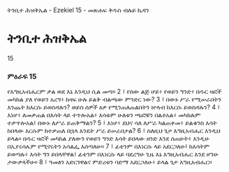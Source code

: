 ﻿
 ትንቢተ ሕዝቅኤል - Ezekiel 15 - መጽሐፍ ቅዱስ ብሉይ ኪዳን
# ትንቢተ ሕዝቅኤል
15
### ምዕራፍ 15
የእግዚአብሔርም ቃል ወደ እኔ እንዲህ ሲል መጣ።
2 ፤ የሰው ልጅ ሆይ፥ የወይን ግንድ፥ በዱር ዛፎች መካከል ያለ የወይን አረግ፥ ከዛፍ ሁሉ ይልቅ ብልጫው ምንድር ነው?
3 ፤ በውኑ ሥራ የሚሠራበትን እንጨት ከእርሱ ይወስዳሉን? ወይስ ሰዎች ዕቃ የሚንጠለጠልበትን ኵላብ ከእርሱ ይወስዳሉን?
4 ፤ እነሆ፥ ለመቃጠል በእሳት ላይ ተጥሎአል፥ እሳቱም ሁለቱን ጫፎቹን በልቶአል፥ መካከሉም ተቃጥሎአል፤ በውኑ ለሥራ ይጠቅማልን?
5 ፤ እነሆ፥ ደህና ሳለ ለሥራ ካልጠቀመ፥ ይልቁንስ እሳት ከበላው እርሱም ከተቃጠለ በኋላ እንዴት ሥራ ይሠራበታል?
6 ፤ ስለዚህ ጌታ እግዚአብሔር እንዲህ ይላል። በዱር ዛፎች መካከል ያለውን የወይን ግንድ እሳት ይበላው ዘንድ እንደ ሰጠሁት፥ እንዲሁ በኢየሩሳሌም የሚኖሩትን አሳልፌ እሰጣለሁ።
7 ፤ ፊቴንም በእነርሱ ላይ አደርጋለሁ፤ ከእሳትም ይወጣሉ፥ እሳት ግን ይበላቸዋል፤ ፊቴንም በእነርሱ ላይ ባደረግሁ ጊዜ እኔ እግዚአብሔር እንደ ሆንሁ ታውቃላችሁ።
8 ፤ ዓመፅን አድርገዋልና ምድሪቱን ባድማ አደርጋለሁ፥ ይላል ጌታ እግዚአብሔር። 
